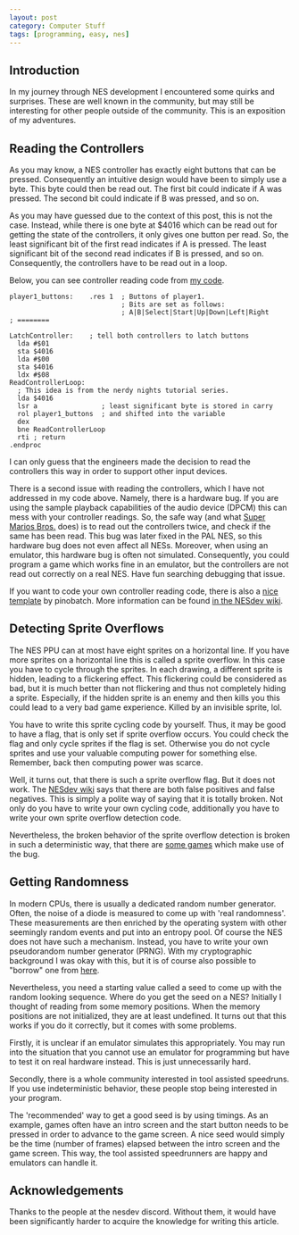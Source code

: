 ```yaml
---
layout: post
category: Computer Stuff
tags: [programming, easy, nes]
---
```


## Introduction
In my journey through NES development I encountered some quirks and surprises.
These are well known in the community, but may still be interesting for other people outside of the community.
This is an exposition of my adventures.

## Reading the Controllers
As you may know, a NES controller has exactly eight buttons that can be pressed.
Consequently an intuitive design would have been to simply use a byte.
This byte could then be read out.
The first bit could indicate if A was pressed. The second bit could indicate if B was pressed, and so on.

As you may have guessed due to the context of this post, this is not the case.
Instead, while there is one byte at $4016 which can be read out for getting the state of the controllers,
it only gives one button per read.
So, the least significant bit of the first read indicates if A is pressed.
The least significant bit of the second read indicates if B is pressed, and so on.
Consequently, the controllers have to be read out in a loop.

Below, you can see controller reading code from [my code](https://github.com/hkopp/nes-adventures/blob/master/04_controller/controller.s).

```
player1_buttons:    .res 1  ; Buttons of player1.
                            ; Bits are set as follows:
                            ; A|B|Select|Start|Up|Down|Left|Right
; ========

LatchController:    ; tell both controllers to latch buttons
  lda #$01
  sta $4016
  lda #$00
  sta $4016
  ldx #$08
ReadControllerLoop:
  ; This idea is from the nerdy nights tutorial series.
  lda $4016
  lsr a                ; least significant byte is stored in carry
  rol player1_buttons  ; and shifted into the variable
  dex
  bne ReadControllerLoop
  rti ; return
.endproc
```

I can only guess that the engineers made the decision to read the controllers this way in order to support other input devices.

There is a second issue with reading the controllers, which I have not addressed in my code above.
Namely, there is a hardware bug.
If you are using the sample playback capabilities of the audio device (DPCM) this can mess with your controller readings.
So, the safe way (and what [Super Marios Bros.](https://github.com/captainsouthbird/smb3/blob/master/PRG/prg031.asm#L3238) does) is to read out the controllers twice, and check if the same has been read.
This bug was later fixed in the PAL NES, so this hardware bug does not even affect all NESs.
Moreover, when using an emulator, this hardware bug is often not simulated.
Consequently, you could program a game which works fine in an emulator, but the controllers are not read out correctly on a real NES.
Have fun searching debugging that issue.

If you want to code your own controller reading code, there is also a [nice template](https://github.com/pinobatch/nrom-template/blob/master/src/pads.s) by pinobatch.
More information can be found [in the NESdev wiki](https://wiki.nesdev.com/w/index.php/Controller_reading).

## Detecting Sprite Overflows
The NES PPU can at most have eight sprites on a horizontal line.
If you have more sprites on a horizontal line this is called a sprite overflow.
In this case you have to cycle through the sprites.
In each drawing, a different sprite is hidden, leading to a flickering effect.
This flickering could be considered as bad, but it is much better than not flickering and thus not completely hiding a sprite.
Especially, if the hidden sprite is an enemy and then kills you this could lead to a very bad game experience.
Killed by an invisible sprite, lol.

You have to write this sprite cycling code by yourself.
Thus, it may be good to have a flag, that is only set if sprite overflow occurs.
You could check the flag and only cycle sprites if the flag is set.
Otherwise you do not cycle sprites and use your valuable computing power for something else.
Remember, back then computing power was scarce.

Well, it turns out, that there is such a sprite overflow flag.
But it does not work.
The [NESdev wiki](https://wiki.nesdev.com/w/index.php/PPU_sprite_evaluation#Sprite_overflow_bug) says that there are both false positives and false negatives.
This is simply a polite way of saying that it is totally broken.
Not only do you have to write your own cycling code, additionally you have to write your own sprite overflow detection code.

Nevertheless, the broken behavior of the sprite overflow detection is broken in such a deterministic way, that there are [some games](https://wiki.nesdev.com/w/index.php/Sprite_overflow_games) which make use of the bug.

## Getting Randomness
In modern CPUs, there is usually a dedicated random number generator.
Often, the noise of a diode is measured to come up with 'real randomness'.
These measurements are then enriched by the operating system with other seemingly random events and put into an entropy pool.
Of course the NES does not have such a mechanism.
Instead, you have to write your own pseudorandom number generator (PRNG).
With my cryptographic background I was okay with this, but it is of course also possible to "borrow" one from [here](https://github.com/bbbradsmith/prng_6502).

Nevertheless, you need a starting value called a seed to come up with the random looking sequence.
Where do you get the seed on a NES?
Initially I thought of reading from some memory positions.
When the memory positions are not initialized, they are at least undefined.
It turns out that this works if you do it correctly, but it comes with some problems.

Firstly, it is unclear if an emulator simulates this appropriately.
You may run into the situation that you cannot use an emulator for programming but have to test it on real hardware instead.
This is just unnecessarily hard.

Secondly, there is a whole community interested in tool assisted speedruns.
If you use indeterministic behavior, these people stop being interested in your program.

The 'recommended' way to get a good seed is by using timings.
As an example, games often have an intro screen and the start button needs to be pressed in order to advance to the game screen.
A nice seed would simply be the time (number of frames) elapsed between the intro screen and the game screen.
This way, the tool assisted speedrunners are happy and emulators can handle it.

## Acknowledgements
Thanks to the people at the nesdev discord. Without them, it would have been significantly harder to acquire the knowledge for writing this article.
